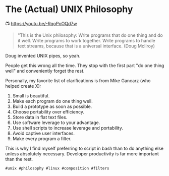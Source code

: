 # The (Actual) UNIX Philosophy

📺 <https://youtu.be/-RqoPoOQd7w>

> "This is the Unix philosophy: Write programs that do one thing and do
> it well. Write programs to work together. Write programs to handle
> text streams, because that is a universal interface. (Doug McIlroy)

Doug invented UNIX pipes, so yeah.

People get this wrong all the time. They stop with the first part "do one
thing well" and conveniently forget the rest.

Personally, my favorite list of clarifications is from Mike Gancarz (who
helped create X):

1. Small is beautiful.
2. Make each program do one thing well.
3. Build a prototype as soon as possible.
4. Choose portability over efficiency.
5. Store data in flat text files.
6. Use software leverage to your advantage.
7. Use shell scripts to increase leverage and portability.
8. Avoid captive user interfaces.
9. Make every program a filter.

This is why I find myself preferring to script in bash than to do
anything else unless absolutely necessary. Developer productivity is far
more important than the rest.

    #unix #philosophy #linux #composition #filters
